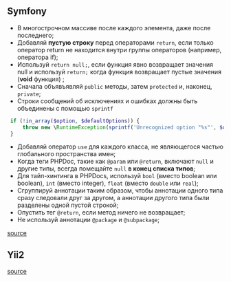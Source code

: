 
Symfony
- 
- В многострочном массиве после каждого элемента, даже после последнего;
- Добавляй __пустую строку__ перед операторами `return`, если только оператор return не находится внутри группы операторов (например, оператора if);
- Используй `return null;`, если функция явно возвращает значения null и используй `return;` когда функция возвращает пустые значения (__void__ функция) ;
- Сначала объявъявляй `public` методы, затем `protected` и, наконец, `private`;
- Строки сообщений об исключениях и ошибках должны быть объединены с помощью `sprintf`
```php
 if (!in_array($option, $defaultOptions)) {
     throw new \RuntimeException(sprintf('Unrecognized option "%s"', $option));
 }
```
- Добавляй оператор `use` для каждого класса, не являющегося частью глобального пространства имен;
- Когда теги PHPDoc, такие как `@param` или `@return`, включают `null` и другие типы, всегда помещайте `null` __в конец списка типов__;
- Для тайп-хинтинга в PHPDocs, используй `bool` (вместо boolean или boolean), `int` (вместо integer), `float` (вместо `double` или `real`);
- Сгруппируй аннотации таким образом, чтобы аннотации одного типа сразу следовали друг за другом, а аннотации другого типа были разделены одной пустой строкой;
- Опустить тег `@return`, если метод ничего не возвращает;
- Не используй аннотации `@package` и `@subpackage`;

[source](https://symfony.com/doc/current/contributing/code/standards.html)

Yii2
-

[source](https://p0vidl0.info/yii2-sovremennyj-stil-php-koda.html)
